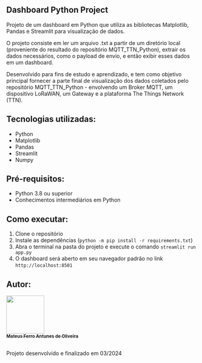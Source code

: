 ## Dashboard Python Project

Projeto de um dashboard em Python que utiliza as bibliotecas Matplotlib, Pandas e Streamlit para visualização de dados.

O projeto consiste em ler um arquivo .txt a partir de um diretório local (proveniente do resultado do repositório MQTT_TTN_Python), extrair os dados necessários, como o payload de envio, e então exibir esses dados em um dashboard.

Desenvolvido para fins de estudo e aprendizado, e tem como objetivo principal fornecer a parte final de visualização dos dados coletados pelo repositório MQTT_TTN_Python - envolvendo um Broker MQTT, um dispositivo LoRaWAN, um Gateway e a plataforma The Things Network (TTN).

## Tecnologias utilizadas:
- Python
- Matplotlib
- Pandas
- Streamlit
- Numpy

## Pré-requisitos:
- Python 3.8 ou superior
- Conhecimentos intermediários em Python

## Como executar:
1. Clone o repositório
2. Instale as dependências (`python -m pip install -r requirements.txt`)
3. Abra o terminal na pasta do projeto e execute o comando `streamlit run app.py`
4. O dashboard será aberto em seu navegador padrão no link `http://localhost:8501`

## Autor:
<a href="https://github.com/mateusferroantunesdeoliveira"><img src="https://avatars.githubusercontent.com/u/53230135?v=4" width="100px;" alt=""/><br /><sub><b>Mateus Ferro Antunes de Oliveira</b></sub></a>

## 
Projeto desenvolvido e finalizado em 03/2024
